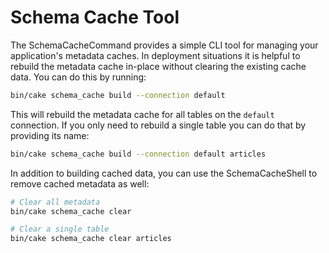 # Schema Cache Tool

The SchemaCacheCommand provides a simple CLI tool for managing your application's
metadata caches. In deployment situations it is helpful to rebuild the metadata
cache in-place without clearing the existing cache data. You can do this by
running:

``` bash
bin/cake schema_cache build --connection default
```

This will rebuild the metadata cache for all tables on the `default`
connection. If you only need to rebuild a single table you can do that by
providing its name:

``` bash
bin/cake schema_cache build --connection default articles
```

In addition to building cached data, you can use the SchemaCacheShell to remove
cached metadata as well:

``` bash
# Clear all metadata
bin/cake schema_cache clear

# Clear a single table
bin/cake schema_cache clear articles
```
